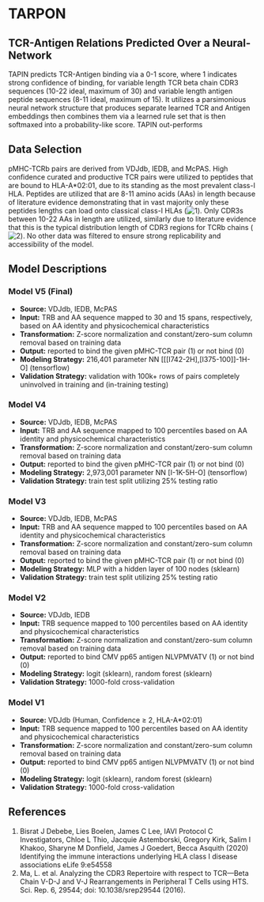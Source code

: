 # TARPON
## TCR-Antigen Relations Predicted Over a Neural-Network
TAPIN predicts TCR-Antigen binding via a 0-1 score, where 1 indicates strong confidence of binding, for variable length TCR beta chain CDR3 sequences (10-22 ideal, maximum of 30) and variable length antigen peptide sequences (8-11 ideal, maximum of 15). It utilizes a parsimonious neural network structure that produces separate learned TCR and Antigen embeddings then combines them via a learned rule set that is then softmaxed into a probability-like score. TAPIN out-performs 

## Data Selection
pMHC-TCRb pairs are derived from VDJdb, IEDB, and McPAS. High confidence curated and productive TCR pairs were utilized to peptides that are bound to HLA-A\*02:01, due to its standing as the most prevalent class-I HLA. Peptides are utilized that are 8-11 amino acids (AAs) in length because of literature evidence demonstrating that in vast majority only these peptides lengths can load onto classical class-I HLAs (![1](https://elifesciences.org/articles/54558)). Only CDR3s between 10-22 AAs in length are utilized, similarly due to literature evidence that this is the typical distribution length of CDR3 regions for TCRb chains (![2](https://nature.com/articles/srep29544)). No other data was filtered to ensure strong replicability and accessibility of the model.

## Model Descriptions
### Model V5 (Final)
- **Source:** VDJdb, IEDB, McPAS
- **Input:** TRB and AA sequence mapped to 30 and 15 spans, respectively, based on AA identity and physicochemical characteristics
- **Transformation:** Z-score normalization and constant/zero-sum column removal based on training data
- **Output:** reported to bind the given pMHC-TCR pair (1) or not bind (0)
- **Modeling Strategy:** 216,401 parameter NN \[\[\[I742-2H\],\[I375-100\]\]-1H-O\] (tensorflow)
- **Validation Strategy:** validation with 100k+ rows of pairs completely uninvolved in training and (in-training testing)

### Model V4
- **Source:** VDJdb, IEDB, McPAS
- **Input:** TRB and AA sequence mapped to 100 percentiles based on AA identity and physicochemical characteristics
- **Transformation:** Z-score normalization and constant/zero-sum column removal based on training data
- **Output:** reported to bind the given pMHC-TCR pair (1) or not bind (0)
- **Modeling Strategy:** 2,973,001 parameter NN \[I-1K-5H-O\] (tensorflow)
- **Validation Strategy:** train test split utilizing 25% testing ratio

### Model V3
- **Source:** VDJdb, IEDB, McPAS
- **Input:** TRB and AA sequence mapped to 100 percentiles based on AA identity and physicochemical characteristics
- **Transformation:** Z-score normalization and constant/zero-sum column removal based on training data
- **Output:** reported to bind the given pMHC-TCR pair (1) or not bind (0)
- **Modeling Strategy:** MLP with a hidden layer of 100 nodes (sklearn)
- **Validation Strategy:** train test split utilizing 25% testing ratio

### Model V2
- **Source:** VDJdb, IEDB
- **Input:** TRB sequence mapped to 100 percentiles based on AA identity and physicochemical characteristics
- **Transformation:** Z-score normalization and constant/zero-sum column removal based on training data
- **Output:** reported to bind CMV pp65 antigen NLVPMVATV (1) or not bind (0)
- **Modeling Strategy:** logit (sklearn), random forest (sklearn)
- **Validation Strategy:** 1000-fold cross-validation

### Model V1
- **Source:** VDJdb (Human, Confidence ≥ 2, HLA-A\*02:01)
- **Input:** TRB sequence mapped to 100 percentiles based on AA identity and physicochemical characteristics
- **Transformation:** Z-score normalization and constant/zero-sum column removal based on training data
- **Output:** reported to bind CMV pp65 antigen NLVPMVATV (1) or not bind (0)
- **Modeling Strategy:** logit (sklearn), random forest (sklearn)
- **Validation Strategy:** 1000-fold cross-validation

## References
1. Bisrat J Debebe, Lies Boelen, James C Lee, IAVI Protocol C Investigators, Chloe L Thio, Jacquie Astemborski, Gregory Kirk, Salim I Khakoo, Sharyne M Donfield, James J Goedert, Becca Asquith (2020) Identifying the immune interactions underlying HLA class I disease associations eLife 9:e54558
2. Ma, L. et al. Analyzing the CDR3 Repertoire with respect to TCR—Beta Chain V-D-J and V-J Rearrangements in Peripheral T Cells using HTS. Sci. Rep. 6, 29544; doi: 10.1038/srep29544 (2016).